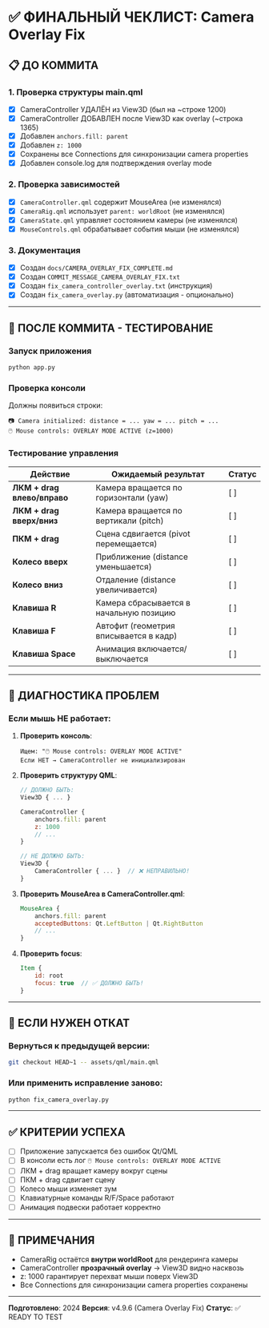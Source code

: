 # ✅ ФИНАЛЬНЫЙ ЧЕКЛИСТ: Camera Overlay Fix

## 📋 ДО КОММИТА

### 1. Проверка структуры main.qml
- [x] CameraController УДАЛЁН из View3D (был на ~строке 1200)
- [x] CameraController ДОБАВЛЕН после View3D как overlay (~строка 1365)
- [x] Добавлен `anchors.fill: parent`
- [x] Добавлен `z: 1000`
- [x] Сохранены все Connections для синхронизации camera properties
- [x] Добавлен console.log для подтверждения overlay mode

### 2. Проверка зависимостей
- [x] `CameraController.qml` содержит MouseArea (не изменялся)
- [x] `CameraRig.qml` использует `parent: worldRoot` (не изменялся)
- [x] `CameraState.qml` управляет состоянием камеры (не изменялся)
- [x] `MouseControls.qml` обрабатывает события мыши (не изменялся)

### 3. Документация
- [x] Создан `docs/CAMERA_OVERLAY_FIX_COMPLETE.md`
- [x] Создан `COMMIT_MESSAGE_CAMERA_OVERLAY_FIX.txt`
- [x] Создан `fix_camera_controller_overlay.txt` (инструкция)
- [x] Создан `fix_camera_overlay.py` (автоматизация - опционально)

---

## 🧪 ПОСЛЕ КОММИТА - ТЕСТИРОВАНИЕ

### Запуск приложения
```bash
python app.py
```

### Проверка консоли
Должны появиться строки:
```
📷 Camera initialized: distance = ... yaw = ... pitch = ...
🖱️ Mouse controls: OVERLAY MODE ACTIVE (z=1000)
```

### Тестирование управления

| Действие | Ожидаемый результат | Статус |
|----------|-------------------|---------|
| **ЛКМ + drag влево/вправо** | Камера вращается по горизонтали (yaw) | [ ] |
| **ЛКМ + drag вверх/вниз** | Камера вращается по вертикали (pitch) | [ ] |
| **ПКМ + drag** | Сцена сдвигается (pivot перемещается) | [ ] |
| **Колесо вверх** | Приближение (distance уменьшается) | [ ] |
| **Колесо вниз** | Отдаление (distance увеличивается) | [ ] |
| **Клавиша R** | Камера сбрасывается в начальную позицию | [ ] |
| **Клавиша F** | Автофит (геометрия вписывается в кадр) | [ ] |
| **Клавиша Space** | Анимация включается/выключается | [ ] |

---

## 🐛 ДИАГНОСТИКА ПРОБЛЕМ

### Если мышь НЕ работает:

1. **Проверить консоль**:
   ```
   Ищем: "🖱️ Mouse controls: OVERLAY MODE ACTIVE"
   Если НЕТ → CameraController не инициализирован
   ```

2. **Проверить структуру QML**:
   ```qml
   // ДОЛЖНО БЫТЬ:
   View3D { ... }

   CameraController {
       anchors.fill: parent
       z: 1000
       // ...
   }

   // НЕ ДОЛЖНО БЫТЬ:
   View3D {
       CameraController { ... }  // ❌ НЕПРАВИЛЬНО!
   }
   ```

3. **Проверить MouseArea в CameraController.qml**:
   ```qml
   MouseArea {
       anchors.fill: parent
       acceptedButtons: Qt.LeftButton | Qt.RightButton
       // ...
   }
   ```

4. **Проверить focus**:
   ```qml
   Item {
       id: root
       focus: true  // ✅ ДОЛЖНО БЫТЬ!
   }
   ```

---

## 🔧 ЕСЛИ НУЖЕН ОТКАТ

### Вернуться к предыдущей версии:
```bash
git checkout HEAD~1 -- assets/qml/main.qml
```

### Или применить исправление заново:
```bash
python fix_camera_overlay.py
```

---

## ✅ КРИТЕРИИ УСПЕХА

- [ ] Приложение запускается без ошибок Qt/QML
- [ ] В консоли есть лог `🖱️ Mouse controls: OVERLAY MODE ACTIVE`
- [ ] ЛКМ + drag вращает камеру вокруг сцены
- [ ] ПКМ + drag сдвигает сцену
- [ ] Колесо мыши изменяет зум
- [ ] Клавиатурные команды R/F/Space работают
- [ ] Анимация подвески работает корректно

---

## 📝 ПРИМЕЧАНИЯ

- CameraRig остаётся **внутри worldRoot** для рендеринга камеры
- CameraController **прозрачный overlay** → View3D видно насквозь
- z: 1000 гарантирует перехват мыши поверх View3D
- Все Connections для синхронизации camera properties сохранены

---

**Подготовлено**: 2024
**Версия**: v4.9.6 (Camera Overlay Fix)
**Статус**: ✅ READY TO TEST

